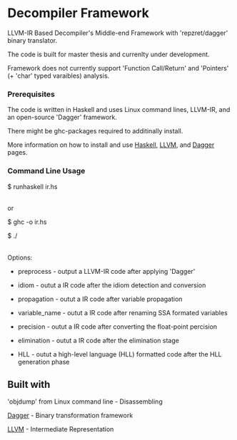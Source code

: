 # Decompiler Framework

LLVM-IR Based Decompiler's Middle-end Framework with 'repzret/dagger' binary translator.

The code is built for master thesis and currenlty under development.

Framework does not currently support 'Function Call/Return' and 'Pointers' (+ 'char' typed varaibles) analysis.

### Prerequisites

The code is written in Haskell and uses Linux command lines, LLVM-IR, and an open-source 'Dagger' framework.

There might be ghc-packages required to additinally install.


More information on how to install and use [Haskell](https://www.haskell.org/downloads/), [LLVM](http://llvm.org/docs/GettingStarted.html), and [Dagger](https://github.com/repzret/dagger) pages.

### Command Line Usage
$ runhaskell ir.hs <binaryFile> <option>

or

$ ghc -o <outputFileName> ir.hs

$ ./<outputFileName> <binaryFile> <option>


Options:

* preprocess - output a LLVM-IR code after applying 'Dagger'

* idiom - outut a IR code after the idiom detection and conversion

* propagation - outut a IR code after variable propagation

* variable_name - outut a IR code after renaming SSA formated variables

* precision - outut a IR code after converting the float-point percision

* elimination - outut a IR code after the elimination stage

* HLL - outut a high-level language (HLL) formatted code after the HLL generation phase


## Built with

'objdump' from Linux command line - Disassembling

[Dagger](https://github.com/repzret/dagger) - Binary transformation framework

[LLVM](http://llvm.org/docs) - Intermediate Representation
